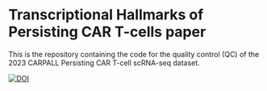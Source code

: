 # Transcriptional Hallmarks of Persisting CAR T-cells paper
This is the repository containing the code for the quality control (QC) of the 2023 CARPALL Persisting CAR T-cell scRNA-seq dataset.

[![DOI](https://zenodo.org/badge/577725428.svg)](https://zenodo.org/badge/latestdoi/577725428)
